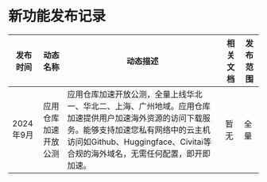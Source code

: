# 新功能发布记录

| 发布时间  | 动态名称             | 动态描述                                                     | 相关文档 | 发布范围 |
| --------- | -------------------- | ------------------------------------------------------------ | -------- | -------- |
| 2024年9月 | 应用仓库加速开放公测 | 应用仓库加速开放公测，全量上线华北一、华北二、上海、广州地域。应用仓库加速提供用户加速海外资源的访问下载服务。能够支持加速您私有网络中的云主机访问如Github、Huggingface、Civitai等合规的海外域名，无需任何配置，即开即加速。 | 暂无     | 全量     |
